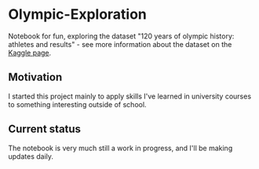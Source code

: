 # Olympic-Exploration

Notebook for fun, exploring the dataset "120 years of olympic history: athletes and results" -
see more information about the dataset on the [Kaggle page](https://www.kaggle.com/heesoo37/120-years-of-olympic-history-athletes-and-results).

## Motivation

I started this project mainly to apply skills I've learned in university courses to something interesting outside of school. 

## Current status

The notebook is very much still a work in progress, and I'll be making updates daily.
